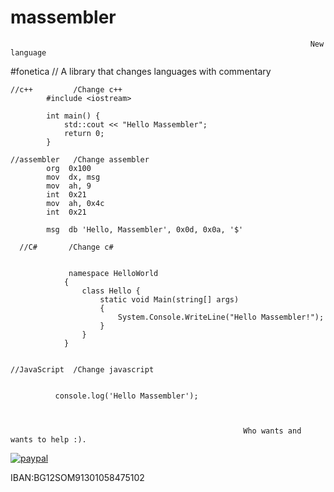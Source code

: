 # massembler
                                                                       New language


#fonetica   // A library that changes languages with commentary


    //c++         /Change c++
            #include <iostream>

            int main() {
                std::cout << "Hello Massembler";
                return 0;
            }

    //assembler   /Change assembler
            org  0x100        
            mov  dx, msg      
            mov  ah, 9        
            int  0x21         
            mov  ah, 0x4c     
            int  0x21         

            msg  db 'Hello, Massembler', 0x0d, 0x0a, '$'  
  
      //C#       /Change c#

  
                 namespace HelloWorld
                {
                    class Hello {         
                        static void Main(string[] args)
                        {
                            System.Console.WriteLine("Hello Massembler!");
                        }
                    }
                }
  
  
    //JavaScript  /Change javascript
    
    
              console.log('Hello Massembler');



                                                        Who wants and wants to help :). 



























[![paypal](https://www.paypalobjects.com/en_US/i/btn/btn_donateCC_LG.gif)](https://www.paypal.com/donate?hosted_button_id=4SCEWDWH82KDN)

IBAN:BG12SOM91301058475102


